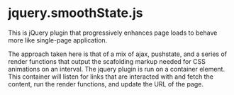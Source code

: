 jquery.smoothState.js
===============
This is jQuery plugin that progressively enhances page loads to behave more like single-page application.

The approach taken here is that of a mix of ajax, pushstate, and a series of render functions that output the scafolding markup needed for CSS animations on an interval. The jquery plugin is run on a container element. This container will listen for links that are interacted with and fetch the content, run the render functions, and update the URL of the page.

